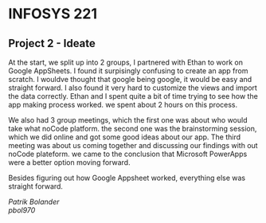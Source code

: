 
# INFOSYS 221 

## Project 2 - Ideate

<p>
At the start, we split up into 2 groups, I partnered with Ethan to work on Google AppSheets. I found it surpisingly confusing to create an app from scratch. I wouldve thought that google being google, it would be easy and straight forward. I also found it very hard to customize the views and import the data correctly. 
Ethan and I spent quite a bit of time trying to see how the app making process worked.
we spent about 2 hours on this process.

We also had 3 group meetings, which the first one was about who would take what noCode platform. the second one was the brainstorming session, which we did online and got some good ideas about our app. The third meeting was about us coming together and discussing our findings with out noCode plateform. we came to the conclusion that Microsoft PowerApps were a better option moving forward. 

Besides figuring out how Google Appsheet worked, everything else was straight forward. 


_Patrik Bolander_<br>
_pbol970_
</p>
